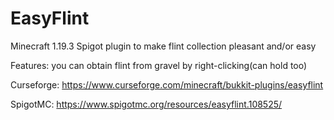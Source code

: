 # EasyFlint
Minecraft 1.19.3 Spigot plugin to make flint collection pleasant and/or easy

Features: you can obtain flint from gravel by right-clicking(can hold too)

Curseforge: https://www.curseforge.com/minecraft/bukkit-plugins/easyflint

SpigotMC: https://www.spigotmc.org/resources/easyflint.108525/
